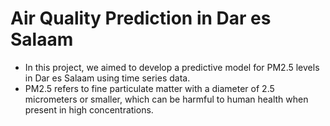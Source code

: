 # Air Quality Prediction in Dar es Salaam
- In this project, we aimed to develop a predictive model for PM2.5 levels in Dar es Salaam using time series data. 
- PM2.5 refers to fine particulate matter with a diameter of 2.5 micrometers or smaller, which can be harmful to human health when present in high concentrations.